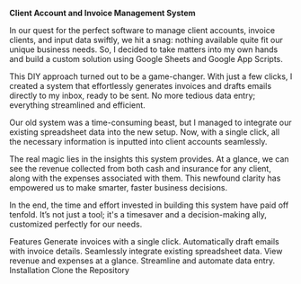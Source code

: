 **Client Account and Invoice Management System**

In our quest for the perfect software to manage client accounts, invoice clients, and input data swiftly, we hit a snag: nothing available quite fit our unique business needs. So, I decided to take matters into my own hands and build a custom solution using Google Sheets and Google App Scripts.

This DIY approach turned out to be a game-changer. With just a few clicks, I created a system that effortlessly generates invoices and drafts emails directly to my inbox, ready to be sent. No more tedious data entry; everything streamlined and efficient.

Our old system was a time-consuming beast, but I managed to integrate our existing spreadsheet data into the new setup. Now, with a single click, all the necessary information is inputted into client accounts seamlessly.

The real magic lies in the insights this system provides. At a glance, we can see the revenue collected from both cash and insurance for any client, along with the expenses associated with them. This newfound clarity has empowered us to make smarter, faster business decisions.

In the end, the time and effort invested in building this system have paid off tenfold. It’s not just a tool; it's a timesaver and a decision-making ally, customized perfectly for our needs.

Features
Generate invoices with a single click.
Automatically draft emails with invoice details.
Seamlessly integrate existing spreadsheet data.
View revenue and expenses at a glance.
Streamline and automate data entry.
Installation
Clone the Repository

